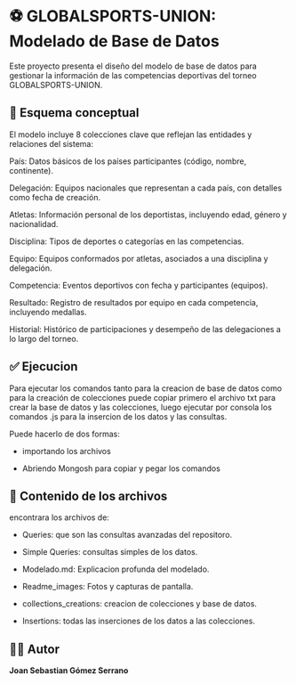 # ⚽ GLOBALSPORTS-UNION: Modelado de Base de Datos
Este proyecto presenta el diseño del modelo de base de datos para gestionar la información de las competencias deportivas del torneo GLOBALSPORTS-UNION.

## 🌇 Esquema conceptual
El modelo incluye 8 colecciones clave que reflejan las entidades y relaciones del sistema:

País: Datos básicos de los países participantes (código, nombre, continente).

Delegación: Equipos nacionales que representan a cada país, con detalles como fecha de creación.

Atletas: Información personal de los deportistas, incluyendo edad, género y nacionalidad.

Disciplina: Tipos de deportes o categorías en las competencias.

Equipo: Equipos conformados por atletas, asociados a una disciplina y delegación.

Competencia: Eventos deportivos con fecha y participantes (equipos).

Resultado: Registro de resultados por equipo en cada competencia, incluyendo medallas.

Historial: Histórico de participaciones y desempeño de las delegaciones a lo largo del torneo.

## ✅ Ejecucion 

Para ejecutar los comandos tanto para la creacion de base de datos como para la creación de colecciones puede copiar primero el archivo txt para crear la base de datos y las colecciones, luego ejecutar por consola los comandos .js para la insercion de los datos y las consultas.

Puede hacerlo de dos formas: 

- importando los archivos

- Abriendo Mongosh para copiar y pegar los comandos

## 📁 Contenido de los archivos

encontrara los archivos de:

- Queries: que son las consultas avanzadas del repositoro.

- Simple Queries: consultas simples de los datos.

- Modelado.md: Explicacion profunda del modelado.

- Readme_images: Fotos y capturas de pantalla.

- collections_creations: creacion de colecciones y base de datos.

- Insertions: todas las inserciones de los datos a las colecciones.

## 🧑‍🦱 Autor

**Joan Sebastian Gómez Serrano**



